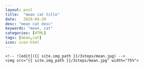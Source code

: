 ```yaml
---
layout: post
title:  "mean cat title"
date:   2020-04-20
desc: "mean cat desc" 
keywords: "mean, cat"
categories: [HTML]
tags: [mean,cat]  
icon: icon-html
---
```


	<!-- ![edit]({{ site.img_path }}/3steps/mean.jpg) -->
	<img src="{{ site.img_path }}/3steps/mean.jpg" width="75%">

